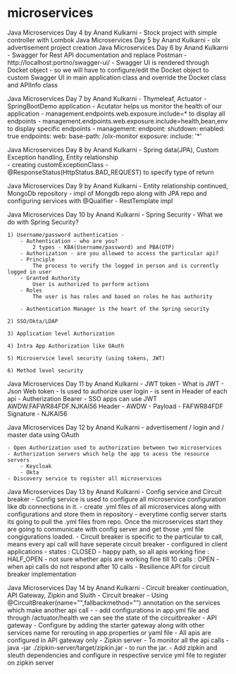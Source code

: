 # microservices
Java Microservices Day 4 by Anand Kulkarni - Stock project with simple controller with Lombok
Java Microservices Day 5 by Anand Kulkarni - olx advertisement project creation
Java Microservices Day 6 by Anand Kulkarni - Swagger for Rest API documentation and replace Postman
	- http://localhost:portno/swagger-ui/
	- Swagger UI is rendered through Docket object - so we will have to configure/edit the Docket object to custom Swagger UI in main application
	class and override the Docket class and APIInfo class
	
Java Microservices Day 7 by Anand Kulkarni - Thymeleaf, Actuator - SpringBootDemo application
	- Acutator helps us monitor the health of our application 
	- management.endpoints.web.exposure.include=* to display all endpoints 
	- management.endpoints.web.exposure.include=health,bean,env to display specific endpoints
	- management:
  endpoint:
    shutdown:
      enabled: true
  endpoints:
    web:
      base-path: /olx-monitor
      exposure:
        include: '*'
		
Java Microservices Day 8 by Anand Kulkarni - Spring data(JPA), Custom Exception handling, Entity relationship	
	- creating customExceptionClass - @ResponseStatus(HttpStatus.BAD_REQUEST) to specify type of return
	
Java Microservices Day 9 by Anand Kulkarni - Entity relationship continued, MongoDb repository 
	- impl of Mongdb repo along with JPA repo and configuring services with @Qualifier
	- RestTemplate impl
	
Java Microservices Day 10 by Anand Kulkarni	- Spring Security
	- What we do with Spring Security?

	1) Username/password authentication - 
		- Authentication - who are you?
			2 types - KBA(Username/password) and PBA(OTP) 
		- Authorization - are you allowed to access the particular api?
		- Principle 
			The process to verify the logged in person and is currently logged in user
		- Granted Authority 
			User is authorized to perform actions
		- Roles
			The user is has roles and based on roles he has authority
		
		- Authentication Manager is the heart of the Spring security
		
	2) SSO/Okta/LDAP

	3) Application level Authorization

	4) Intra App Authorization like OAuth

	5) Microservice level security (using tokens, JWT)
	
	6) Method level security
	
Java Microservices Day 11 by Anand Kulkarni	- JWT token
	- What is JWT - Json Web token
	- Is used to authorize user login 
	- is sent in Header of each api - Autherization Bearer <token>
	- SSO apps can use JWT
		AWDW.FAFWR84FDF.NJKAI56
		Header - AWDW - 
		Payload - FAFWR84FDF
		Signature - NJKAI56	

Java Microservices Day 12 by Anand Kulkarni - advertisement / login and / master data using OAuth

	- Open Authorization used to authorization between two microservices 
	- Authorization servers which help the app to acess the resource servers 
		- Keycloak
		- Okta
	- Discovery service to register all microservices	 
	
Java Microservices Day 13 by Anand Kulkarni	- Config service and Circuit breaker
	- Config service is used to configure all microservice configuration like db connections in it.
		- create .yml files of all microservices along with configurations and store them in repository
		- everytime config server starts its going to pull the .yml files from repo. Once the microservices start they are going
			to communicate with config server and get those .yml file congigurations loaded.
	- Circuit breaker is specific to the particular to call, means every api call will have seperate circuit breaker
		- configured in client applications
		- states : CLOSED - happy path, so all apis working fine
			   : HALF_OPEN - not sure whether apis are working fine till 10 calls
			   : OPEN - when api calls do not respond after 10 calls
		- Resilience API for circuit breaker implementation

Java Microservices Day 14 by Anand Kulkarni	- Circuit breaker continuation, API Gateway, Zipkin and Sluith
	- Circuit breaker - Using @CircuitBreaker(name="",fallbackmethod="") annotation on the services which make another api call
	- 	              - add configurations in app.yml file and through /actuator/health we can see the state of the circuitbreaker
	- API gateway - Configure by adding the starter gateway along with other services name for rerouting in app.properties or yaml file
				  - All apis are configured in API gateway only
	- Zipkin server - To monitor all the api calls
					- java -jar ./zipkin-server/target/zipkin.jar - to run the jar.
					- Add zipkin and sleuth dependencies and configure in respective service yml file to register on zipkin server
